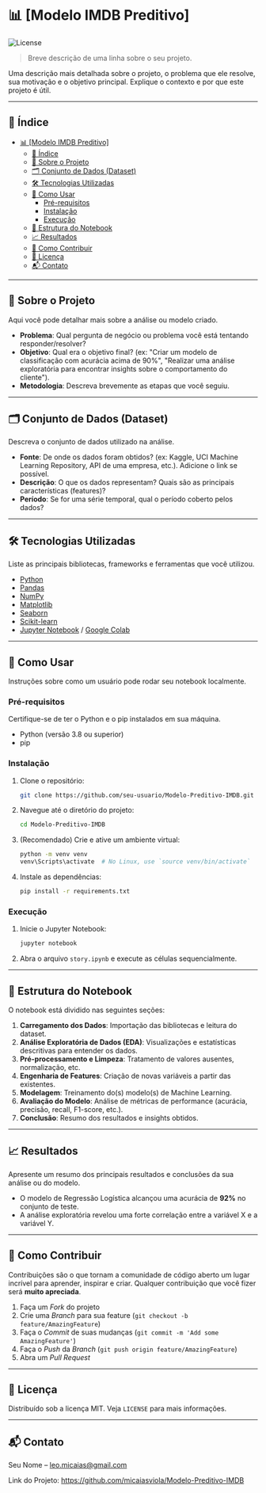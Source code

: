 # 📊 [Modelo IMDB Preditivo]

![License](https://img.shields.io/badge/license-MIT-blue.svg)

> Breve descrição de uma linha sobre o seu projeto.

Uma descrição mais detalhada sobre o projeto, o problema que ele resolve, sua motivação e o objetivo principal. Explique o contexto e por que este projeto é útil.

---

## 📖 Índice

- [📊 \[Modelo IMDB Preditivo\]](#-modelo-imdb-preditivo)
  - [📖 Índice](#-índice)
  - [🎯 Sobre o Projeto](#-sobre-o-projeto)
  - [🗂️ Conjunto de Dados (Dataset)](#️-conjunto-de-dados-dataset)
  - [🛠️ Tecnologias Utilizadas](#️-tecnologias-utilizadas)
  - [🚀 Como Usar](#-como-usar)
    - [Pré-requisitos](#pré-requisitos)
    - [Instalação](#instalação)
    - [Execução](#execução)
  - [📂 Estrutura do Notebook](#-estrutura-do-notebook)
  - [📈 Resultados](#-resultados)
  - [🤝 Como Contribuir](#-como-contribuir)
  - [📄 Licença](#-licença)
  - [📬 Contato](#-contato)

---

## 🎯 Sobre o Projeto

Aqui você pode detalhar mais sobre a análise ou modelo criado.

*   **Problema**: Qual pergunta de negócio ou problema você está tentando responder/resolver?
*   **Objetivo**: Qual era o objetivo final? (ex: "Criar um modelo de classificação com acurácia acima de 90%", "Realizar uma análise exploratória para encontrar insights sobre o comportamento do cliente").
*   **Metodologia**: Descreva brevemente as etapas que você seguiu.

---

## 🗂️ Conjunto de Dados (Dataset)

Descreva o conjunto de dados utilizado na análise.

*   **Fonte**: De onde os dados foram obtidos? (ex: Kaggle, UCI Machine Learning Repository, API de uma empresa, etc.). Adicione o link se possível.
*   **Descrição**: O que os dados representam? Quais são as principais características (features)?
*   **Período**: Se for uma série temporal, qual o período coberto pelos dados?

---

## 🛠️ Tecnologias Utilizadas

Liste as principais bibliotecas, frameworks e ferramentas que você utilizou.

*   [Python](https://www.python.org/)
*   [Pandas](https://pandas.pydata.org/)
*   [NumPy](https://numpy.org/)
*   [Matplotlib](https://matplotlib.org/)
*   [Seaborn](https://seaborn.pydata.org/)
*   [Scikit-learn](https://scikit-learn.org/stable/)
*   [Jupyter Notebook](https://jupyter.org/) / [Google Colab](https://colab.research.google.com/)

---

## 🚀 Como Usar

Instruções sobre como um usuário pode rodar seu notebook localmente.

### Pré-requisitos

Certifique-se de ter o Python e o pip instalados em sua máquina.

*   Python (versão 3.8 ou superior)
*   pip

### Instalação

1.  Clone o repositório:
    ```bash
    git clone https://github.com/seu-usuario/Modelo-Preditivo-IMDB.git
    ```
2.  Navegue até o diretório do projeto:
    ```bash
    cd Modelo-Preditivo-IMDB
    ```
3.  (Recomendado) Crie e ative um ambiente virtual:
    ```bash
    python -m venv venv
    venv\Scripts\activate  # No Linux, use `source venv/bin/activate`
    ```
4.  Instale as dependências:
    ```bash
    pip install -r requirements.txt
    ```
    

### Execução

1.  Inicie o Jupyter Notebook:
    ```bash
    jupyter notebook
    ```
2.  Abra o arquivo `story.ipynb` e execute as células sequencialmente.

---

## 📂 Estrutura do Notebook

O notebook está dividido nas seguintes seções:

1.  **Carregamento dos Dados**: Importação das bibliotecas e leitura do dataset.
2.  **Análise Exploratória de Dados (EDA)**: Visualizações e estatísticas descritivas para entender os dados.
3.  **Pré-processamento e Limpeza**: Tratamento de valores ausentes, normalização, etc.
4.  **Engenharia de Features**: Criação de novas variáveis a partir das existentes.
5.  **Modelagem**: Treinamento do(s) modelo(s) de Machine Learning.
6.  **Avaliação do Modelo**: Análise de métricas de performance (acurácia, precisão, recall, F1-score, etc.).
7.  **Conclusão**: Resumo dos resultados e insights obtidos.

---

## 📈 Resultados

Apresente um resumo dos principais resultados e conclusões da sua análise ou do modelo.
*   O modelo de Regressão Logística alcançou uma acurácia de **92%** no conjunto de teste.
*   A análise exploratória revelou uma forte correlação entre a variável X e a variável Y.

---

## 🤝 Como Contribuir

Contribuições são o que tornam a comunidade de código aberto um lugar incrível para aprender, inspirar e criar. Qualquer contribuição que você fizer será **muito apreciada**.

1.  Faça um *Fork* do projeto
2.  Crie uma *Branch* para sua feature (`git checkout -b feature/AmazingFeature`)
3.  Faça o *Commit* de suas mudanças (`git commit -m 'Add some AmazingFeature'`)
4.  Faça o *Push* da *Branch* (`git push origin feature/AmazingFeature`)
5.  Abra um *Pull Request*

---

## 📄 Licença

Distribuído sob a licença MIT. Veja `LICENSE` para mais informações.

---

## 📬 Contato

Seu Nome – leo.micaias@gmail.com

Link do Projeto: https://github.com/micaiasviola/Modelo-Preditivo-IMDB

